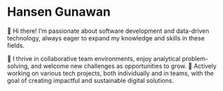 # Hansen Gunawan

👋 Hi there! I’m passionate about software development and data-driven technology, always eager to expand my knowledge and skills in these fields.

🔧 I thrive in collaborative team environments, enjoy analytical problem-solving, and welcome new challenges as opportunities to grow.
🚀 Actively working on various tech projects, both individually and in teams, with the goal of creating impactful and sustainable digital solutions.
